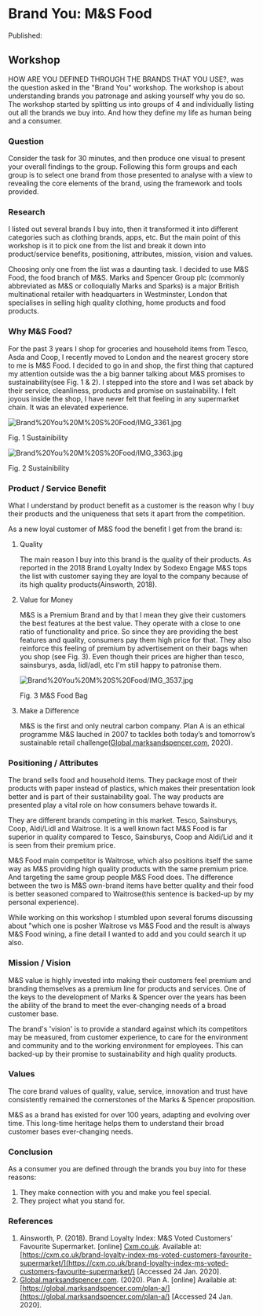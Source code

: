 # Brand You: M&S Food

Published:

## Workshop

HOW ARE YOU DEFINED THROUGH THE BRANDS THAT YOU USE?, was the question asked in the "Brand You" workshop. The workshop is about understanding brands you patronage and asking yourself why you do so. The workshop started by splitting us into groups of 4 and individually listing out all the brands we buy into. And how they define my life as human being and a consumer.

### Question

Consider the task for 30 minutes, and then produce one visual to present your
overall findings to the group. Following this form groups and each group is to
select one brand from those presented to analyse with a view to revealing the
core elements of the brand, using the framework and tools provided.

### Research

I listed out several brands I buy into, then it transformed it into different categories such as clothing brands, apps, etc. But the main point of this workshop is it to pick one from the list and break it down into product/service benefits, positioning, attributes, mission, vision and values.

Choosing only one from the list was a daunting task. I decided to use M&S Food, the food branch of M&S. Marks and Spencer Group plc (commonly abbreviated as M&S or colloquially Marks and Sparks) is a major British multinational retailer with headquarters in Westminster, London that specialises in selling high quality clothing, home products and food products. 

### Why M&S Food?

For the past 3 years I shop for groceries and household items from Tesco, Asda and Coop, I recently moved to London and the nearest grocery store to me is M&S Food. I decided to go in and shop, the first thing that captured my attention outside was the a big banner talking about M&S promises to sustainability(see Fig. 1 & 2). I stepped into the store and I was set aback by their service, cleanliness, products and promise on sustainability. I felt joyous inside the shop, I have never felt that feeling in any supermarket chain. It was an elevated experience.

![Brand%20You%20M%20S%20Food/IMG_3361.jpg](Brand%20You%20M%20S%20Food/IMG_3361.jpg)

Fig.  1 Sustainibility

![Brand%20You%20M%20S%20Food/IMG_3363.jpg](Brand%20You%20M%20S%20Food/IMG_3363.jpg)

Fig.  2 Sustainibility

### Product / Service Benefit

What I understand by product benefit as a customer is the reason why I buy their products and the uniqueness that sets it apart from the competition.

As a new loyal customer of M&S food the benefit I get from the brand is:

1. Quality

    The main reason I buy into this brand is the quality of their products. As reported in the 2018 Brand Loyalty Index by Sodexo Engage M&S tops the list with customer saying they are loyal to the company because of its high quality products(Ainsworth, 2018). 

2. Value for Money

    M&S is a Premium Brand and by that I mean they give their customers the best features at the best value. They operate with a close to one ratio of functionality and price. So since they are providing the best features and quality, consumers pay them high price for that. They also reinforce this feeling of premium by advertisement on their bags when you shop (see Fig. 3). Even though their prices are higher than tesco, sainsburys, asda, lidl/adl, etc I'm still happy to patronise them. 

    ![Brand%20You%20M%20S%20Food/IMG_3537.jpg](Brand%20You%20M%20S%20Food/IMG_3537.jpg)

    Fig. 3 M&S Food Bag

3. Make a Difference

    M&S is the first and only neutral carbon company. Plan A is an ethical programme M&S lauched in 2007 to tackles both today’s and tomorrow’s sustainable retail challenge([Global.marksandspencer.com](http://global.marksandspencer.com/), 2020).

### Positioning / Attributes

The brand sells food and household items. They package most of their products with paper instead of plastics, which makes their presentation look better and is part of their sustainability goal. The way products are presented play a vital role on how consumers behave towards it.

They are different brands competing in this market. Tesco, Sainsburys, Coop, Aldi/Lidl and Waitrose. It is a well known fact M&S Food is far superior in quality compared to Tesco, Sainsburys, Coop and Aldi/Lid and it is seen from their premium price. 

M&S Food main competitor is Waitrose, which also positions itself the same way as M&S providing high quality products with the same premium price. And targeting the same group people M&S Food does. The difference between the two is M&S own-brand items have better quality and their food is better seasoned compared to Waitrose(this sentence is backed-up by my personal experience). 

While working on this workshop I stumbled upon several forums discussing about "which one is posher  Waitrose vs M&S Food and the result is always M&S Food wining, a fine detail I wanted to add and you could search it up also.

### Mission / Vision

M&S value is highly invested into making their customers feel premium and branding themselves as a premium line for products and services. One of the keys to the development of Marks & Spencer over the years has been the ability of the brand to meet the ever-changing needs of a broad customer base. 

The brand's 'vision' is to provide a standard against which its competitors may be measured, from customer experience, to care for the environment and community and to the working environment for employees. This can backed-up by their promise to sustainability and high quality products.

### Values

The core brand values of quality, value, service, innovation and trust have consistently remained the cornerstones of the Marks & Spencer proposition. 

M&S as a brand has existed for over 100 years, adapting and evolving over time. This long-time heritage helps them to understand their broad customer bases ever-changing needs.

### Conclusion

As a consumer you are defined through the brands you buy into for these reasons: 

1. They make connection with you and make you feel special.
2. They project what you stand for.

### References

1. Ainsworth, P. (2018). Brand Loyalty Index: M&S Voted Customers’ Favourite Supermarket. [online] [Cxm.co.uk](http://cxm.co.uk/). Available at: [https://cxm.co.uk/brand-loyalty-index-ms-voted-customers-favourite-supermarket/](https://cxm.co.uk/brand-loyalty-index-ms-voted-customers-favourite-supermarket/) [Accessed 24 Jan. 2020].
2. [Global.marksandspencer.com](http://global.marksandspencer.com/). (2020). Plan A. [online] Available at: [https://global.marksandspencer.com/plan-a/](https://global.marksandspencer.com/plan-a/) [Accessed 24 Jan. 2020].